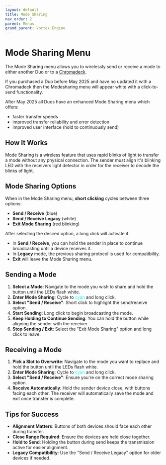 ```yaml
---
layout: default
title: Mode Sharing
nav_order: 2
parent: Menus
grand_parent: Vortex Engine
---
```


# Mode Sharing Menu

The Mode Sharing menu allows you to wirelessly send or receive a mode to either another Duo or to a [Chromadeck](chromadeck_guide.html).

If you purchased a Duo before May 2025 and have no updated it with a Chromadeck then the Modesharing menu will appear white with a click-to-send functionality.

After May 2025 all Duos have an enhanced Mode Sharing menu which offers:

 - faster transfer speeds
 - improved transfer reliability and error detection
 - improved user interface (hold to continuously send)

## How It Works

Mode Sharing is a wireless feature that uses rapid blinks of light to transfer a mode without any physical connection. The sender must align it's blinking LED with the receivers light detector in order for the receiver to decode the blinks of light.

## Mode Sharing Options

When in the Mode Sharing menu, **short clicking** cycles between three options:

- **Send / Receive** (blue)
- **Send / Receive Legacy** (white)
- **Exit Mode Sharing** (red blinking)

After selecting the desired option, a long click will activate it.

- In **Send / Receive**, you can hold the sender in place to continue broadcasting until a device receives it.
- In **Legacy** mode, the previous sharing protocol is used for compatibility.
- **Exit** will leave the Mode Sharing menu.

## Sending a Mode

1. **Select a Mode**: Navigate to the mode you wish to share and hold the button until the LEDs flash white.
2. **Enter Mode Sharing**: Cycle to <span style="color: #00ffff;">cyan</span> and long click.
3. **Select "Send / Receive"**: Short click to highlight the send/receive option.
4. **Start Sending**: Long click to begin broadcasting the mode.
5. **Keep Holding to Continue Sending**: You can hold the button while aligning the sender with the receiver.
6. **Stop Sending / Exit**: Select the "Exit Mode Sharing" option and long click to leave.

## Receiving a Mode

1. **Pick a Slot to Overwrite**: Navigate to the mode you want to replace and hold the button until the LEDs flash white.
2. **Enter Mode Sharing**: Cycle to <span style="color: #00ffff;">cyan</span> and long click.
3. **Select "Send / Receive"**: Ensure you're on the correct mode sharing option.
4. **Receive Automatically**: Hold the sender device close, with buttons facing each other. The receiver will automatically save the mode and exit once transfer is complete.

## Tips for Success

- **Alignment Matters**: Buttons of both devices should face each other during transfer.
- **Close Range Required**: Ensure the devices are held close together.
- **Hold to Send**: Holding the button during send keeps the transmission active for easier alignment.
- **Legacy Compatibility**: Use the "Send / Receive Legacy" option for older devices if needed.
